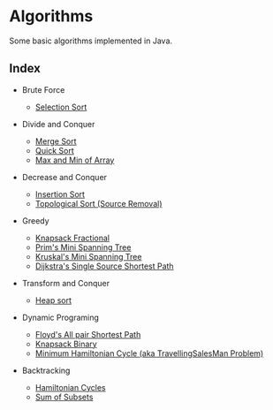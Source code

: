 # Algorithms  
Some basic algorithms implemented in Java.
## Index  
* Brute Force
	* [Selection Sort](src/SelectionSort.java)

* Divide and Conquer
	* [Merge Sort](src/MergeSort.java)
	* [Quick Sort](src/QuickSort.java)
	* [Max and Min of Array](src/DnCMaxMin.java)

* Decrease and Conquer	 
    * [Insertion Sort](src/InsertionSort.java)
	* [Topological Sort (Source Removal)](src/TopologicalSort.java)

* Greedy
	* [Knapsack Fractional](src/KnapsackFractionalGreedy.java)
	* [Prim's Mini Spanning Tree](src/PrimsAlgorithmDemo.java)
	* [Kruskal's Mini Spanning Tree](src/KruskalsAlgorithmDemo.java)
	* [Dijkstra's Single Source Shortest Path](src/DijkstrasAlgorithmDemo.java)

* Transform and Conquer
	* [Heap sort](src/Heaps.java)

* Dynamic Programing  
	* [Floyd's All pair Shortest Path](src/FloydsAlgorithmDemo.java)
	* [Knapsack Binary ](src/KnapsackBinaryDP.java)
	* [Minimum Hamiltonian Cycle \(aka TravellingSalesMan Problem\)](src/TravelingSalesPersonProblem.java)
	
* Backtracking
	* [Hamiltonian Cycles](src/HamiltonianCyclesBT.java)
	* [Sum of Subsets](src/SumOfSubsetsBT.java)
	